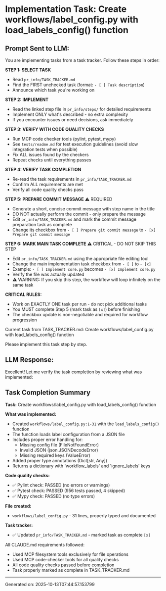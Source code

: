 # Implementation Task: Create workflows/label_config.py with load_labels_config() function

## Prompt Sent to LLM:
You are implementing tasks from a task tracker. Follow these steps in order:

**STEP 1: SELECT TASK**
- Read `pr_info/TASK_TRACKER.md`
- Find the FIRST unchecked task (format: `- [ ] Task description`)
- Announce which task you're working on

**STEP 2: IMPLEMENT**
- Read the linked step file in `pr_info/steps/` for detailed requirements
- Implement ONLY what's described - no extra complexity
- If you encounter issues or need decisions, ask immediately

**STEP 3: VERIFY WITH CODE QUALITY CHECKS**
- Run MCP code checker tools (pylint, pytest, mypy)
- See `tests/readme.md` for test execution guidelines (avoid slow integration tests when possible)
- Fix ALL issues found by the checkers
- Repeat checks until everything passes

**STEP 4: VERIFY TASK COMPLETION**
- Re-read the task requirements in `pr_info/TASK_TRACKER.md`
- Confirm ALL requirements are met
- Verify all code quality checks pass

**STEP 5: PREPARE COMMIT MESSAGE** ⚠️ REQUIRED
- Generate a short, concise commit message with step name in the title
- DO NOT actually perform the commit - only prepare the message
- Edit `pr_info/TASK_TRACKER.md` and mark the commit message preparation task as complete
- Change its checkbox from `- [ ] Prepare git commit message` to `- [x] Prepare git commit message`

**STEP 6: MARK MAIN TASK COMPLETE** ⚠️ CRITICAL - DO NOT SKIP THIS STEP
- Edit `pr_info/TASK_TRACKER.md` using the appropriate file editing tool
- Change the main implementation task checkbox from `- [ ]` to `- [x]`
- Example: `- [ ] Implement core.py` becomes `- [x] Implement core.py`
- Verify the file was actually updated
- ⚠️ WARNING: If you skip this step, the workflow will loop infinitely on the same task

**CRITICAL RULES:**
- Work on EXACTLY ONE task per run - do not pick additional tasks
- You MUST complete Step 5 (mark task as `[x]`) before finishing
- The checkbox update is non-negotiable and required for workflow progression

Current task from TASK_TRACKER.md: Create workflows/label_config.py with load_labels_config() function

Please implement this task step by step.

## LLM Response:
Excellent! Let me verify the task completion by reviewing what was implemented:

## Task Completion Summary

**Task:** Create workflows/label_config.py with load_labels_config() function

**What was implemented:**
- Created `workflows/label_config.py:1-31` with the `load_labels_config()` function
- The function loads label configuration from a JSON file
- Includes proper error handling for:
  - Missing config file (FileNotFoundError)
  - Invalid JSON (json.JSONDecodeError)
  - Missing required keys (ValueError)
- Added proper type annotations (Dict[str, Any])
- Returns a dictionary with 'workflow_labels' and 'ignore_labels' keys

**Code quality checks:**
- ✅ Pylint check: PASSED (no errors or warnings)
- ✅ Pytest check: PASSED (956 tests passed, 4 skipped)
- ✅ Mypy check: PASSED (no type errors)

**File created:**
- `workflows/label_config.py` - 31 lines, properly typed and documented

**Task tracker:**
- ✅ Updated `pr_info/TASK_TRACKER.md` - marked task as complete `[x]`

All CLAUDE.md requirements followed:
- Used MCP filesystem tools exclusively for file operations
- Used MCP code-checker tools for all quality checks
- All code quality checks passed before completion
- Task properly marked as complete in TASK_TRACKER.md

---
Generated on: 2025-10-13T07:44:57.153799